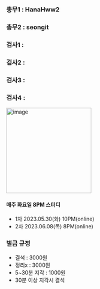 ### 총무1 : HanaHww2
### 총무2 : seongit


### 검사1 :
### 검사2 :
### 검사3 :
### 검사4 :

<img width="227" alt="image" src="https://github.com/Growth-Collectors/Clean-Code/assets/64303211/c5743e10-7347-4a27-81a8-85ab79311a64">

#### 매주 화요일 8PM 스터디
- 1차 2023.05.30(화) 10PM(online)
- 2차 2023.06.08(목) 8PM(online) 

### 벌금 규정
- 결석 : 3000원
- 정리x : 3000원
- 5~30분 지각 : 1000원
- 30분 이상 지각시 결석

